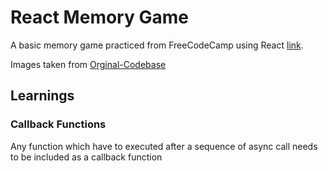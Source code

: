 # React Memory Game

A basic memory game practiced from FreeCodeCamp using React [link](https://youtu.be/lhNdUVh3qCc).

Images taken from [Orginal-Codebase](https://github.com/kubowania/memory-game)

## Learnings

### Callback Functions

Any function which have to executed after a sequence of async call needs to be included as a callback function

